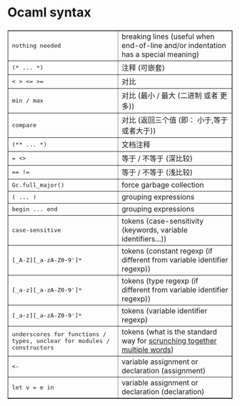 # Ocaml syntax

### 
<table border="1" cellpadding="6">
<tbody><tr><td><tt>nothing needed</tt></td><td>breaking lines (useful when end-of-line and/or indentation has a special meaning)</td></tr>
<tr><td><tt>(* ... *)</tt></td><td>注释 (可嵌套)</td></tr>
<tr><td><tt>&lt; &gt; &lt;= &gt;=</tt></td><td>对比</td></tr>
<tr><td><tt>min / max</tt></td><td>对比 (最小 / 最大 (二进制 或者 更多))</td></tr>
<tr><td><tt>compare</tt></td><td>对比 (返回三个值 (即： 小于,等于或者大于))</td></tr>
<tr><td><tt>(** ... *)</tt></td><td>文档注释</td></tr>
<tr><td><tt>= &lt;&gt;</tt></td><td>等于 / 不等于 (深比较)</td></tr>
<tr><td><tt>== !=</tt></td><td>等于 / 不等于 (浅比较)</td></tr>
<tr><td><tt>Gc.full_major()</tt></td><td>force garbage collection</td></tr>
<tr><td><tt>( ... )</tt></td><td>grouping expressions</td></tr>
<tr><td><tt>begin ... end</tt></td><td>grouping expressions</td></tr>
<tr><td><tt>case-sensitive</tt></td><td>tokens (case-sensitivity (keywords, variable identifiers...))</td></tr>
<tr><td><tt>[_A-Z][_a-zA-Z0-9']*</tt></td><td>tokens (constant regexp (if different from variable identifier regexp))</td></tr>
<tr><td><tt>[_a-z][_a-zA-Z0-9']*</tt></td><td>tokens (type regexp (if different from variable identifier regexp))</td></tr>
<tr><td><tt>[_a-z][_a-zA-Z0-9']*</tt></td><td>tokens (variable identifier regexp)</td></tr>
<tr><td><tt>underscores for functions / types, unclear for modules / constructors</tt></td><td>tokens (what is the standard way for <a href="http://c2.com/cgi/wiki?CapitalizationRules">scrunching together multiple words</a>)</td></tr>
<tr><td><tt>&lt;-</tt></td><td>variable assignment or declaration (assignment)</td></tr>
<tr><td><tt>let v = e in</tt></td><td>variable assignment or declaration (declaration)</td></tr>
</tbody></table>
